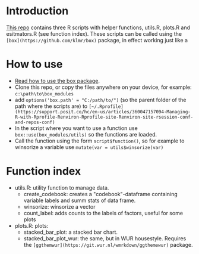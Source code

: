 # Introduction

[This repo](https://github.com/kleuveld/box_modules) contains three R scripts with helper functions, utils.R, plots.R and esitmators.R (see function index).
These scripts can be called using the `[box](https://github.com/klmr/box)` package, 
in effect working just like a 

# How to use

- [Read how to use the box package](https://klmr.me/box/articles/box.html).
- Clone this repo, or copy the files anywhere on your device, for example: `c:\path\to\box_modules`
- add `options('box.path' = "C:/path/to/")` 
(so the parent folder of the path where the scripts are) to
 `[~/.Rprofile](https://support.posit.co/hc/en-us/articles/360047157094-Managing-R-with-Rprofile-Renviron-Rprofile-site-Renviron-site-rsession-conf-and-repos-conf)`
- In the script where you want to use a function use `box::use(box_modules/utils)` so the functions are loaded.
- Call the function using the form `script$function()`, 
so for example to winsorize a variable use `mutate(var = utils$winsorize(var)`


# Function index

- utils.R: utility function to manage data. 
   - create_codebook: creates a "codebook"-dataframe containing variable labels and summ stats of data frame.
   - winsorize: winsorize a vector
   - count_label: adds counts to the labels of factors, useful for some plots
- plots.R: plots:
  - stacked_bar_plot: a stacked bar chart.
  - stacked_bar_plot_wur: the same, but in WUR housestyle. Requires the `[ggthemwur](https://git.wur.nl/wmrkdown/ggthemewur)` package.
